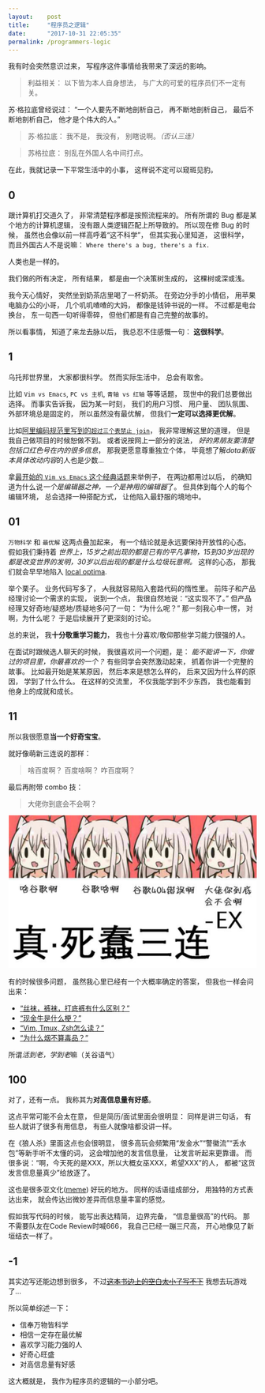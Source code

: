 ```yaml
---
layout:    post
title:     "程序员之逻辑"
date:      "2017-10-31 22:05:35"
permalink: /programmers-logic
---
```


我有时会突然意识过来，
写程序这件事情给我带来了深远的影响。

<!--MORE-->

> 利益相关：
> 以下皆为本人自身想法，
> 与广大的可爱的程序员们不一定有关。

苏·格拉底曾经说过：
“一个人要先不断地剖析自己，
再不断地剖析自己，
最后不断地剖析自己，
他才是个伟大的人。”

> 苏·格拉底：
> 我不是，
> 我没有，
> 别瞎说啊。*（否认三连）*

> 苏格拉底：
> 别乱在外国人名中间打点。

在此，我就记录一下平常生活中的小事，
这样说不定可以窥斑见豹。

## 0

跟计算机打交道久了，
非常清楚程序都是按照流程来的。
所有所谓的 Bug 都是某个地方的计算机逻辑，
没有跟人类逻辑匹配上所导致的。
所以现在修 Bug 的时候，
虽然也会像以前一样高呼着“这不科学”，
但其实我心里知道，
这很科学，
而且外国古人不是说嘛：
`Where there's a bug, there's a fix.`

人类也是一样的。

我们做的所有决定，
所有结果，
都是由一个决策树生成的，
这棵树或深或浅。

我今天心情好，
突然坐到奶茶店里喝了一杯奶茶。
在旁边分手的小情侣，
用苹果电脑办公的小哥，
几个叽叽喳喳的大妈，
都像是钱钟书说的一样。
不过都是电台换台，
东一句西一句听得零碎，
但他们都是有自己完整的故事的。

所以看事情，
知道了来龙去脉以后，
我总忍不住感慨一句：
**这很科学**。


## 1

乌托邦世界里，
大家都很科学。
然而实际生活中，
总会有取舍。

比如 `Vim vs Emacs`,
`PC vs 主机`,
`青轴 vs 红轴`
等等话题，
现世中的我们总要做出选择。
而事实告诉我，
因为某一时刻，
我们的用户习惯、
用户量、
团队氛围、
外部环境总是固定的，
所以虽然没有最优解，
但我们**一定可以选择更优解**。

比如[阿里编码规范里写到的`超过三个表禁止 join`][ali-join]，
我非常理解这里的道理，
但是我自己做项目的时候恕做不到。
或者说按网上一部分的说法，
*好的男朋友要清楚包括口红色号在内的很多信息*，
那我更愿意尊重独立个体，
毕竟想了解*dota新版本具体改动内容*的人也是少数…

拿[最开始的 `Vim vs Emacs` 这个经典话题][editor-war]来举例子，
在两边都用过以后，
的确知道为什么说*一个是编辑器之神，一个是神用的编辑器*了。
但具体到每个人的每个编辑环境，
总会选择一种搭配方式，
让他陷入最舒服的境地中。


## 01

`万物科学` 和 `最优解` 这两点叠加起来，
有一个结论就是永远要保持开放性的心态。
假如我们秉持着
*世界上，15岁之前出现的都是已有的平凡事物，15到30岁出现的都是改变世界的发明，30岁以后出现的都是什么垃圾玩意啊。*
这样的心态，
那我们就会早早地陷入 [local optima][local-optima].

举个栗子。
业务代码写多了，
~~人~~我就容易陷入套路代码的惰性里。
前阵子和产品经理讨论一个需求的实现，
说到一个点，
我很自然地说：“这实现不了。”
但产品经理又好奇地/疑惑地/质疑地多问了一句：
“为什么呢？”
那一刻我心中一愣，
对啊，为什么呢？
于是后续展开了更深刻的讨论。

总的来说，
我**十分敬重学习能力**，
我也十分喜欢/敬仰那些学习能力很强的人。

在面试时跟候选人聊天的时候，
我很喜欢问一个问题，是：
*能不能讲一下，你做过的项目里，你最喜欢的一个？*
有些同学会突然激动起来，
抓着你讲一个完整的故事。
比如最开始是某某原因，
然后本来是想怎么样的，
后来又因为什么样的原因，
学到了什么什么。
在这样的交流里，
不仅我能学到不少东西，
我也能看到他身上的成就和成长。


## 11

所以我很愿意**当一个好奇宝宝**。

就好像萌新三连说的那样：

> 啥百度啊？
> 百度啥啊？
> 咋百度啊？

最后再附带 combo 技：

> 大佬你到底会不会啊？

![combo][combo]

有的时候很多问题，
虽然我心里已经有一个大概率确定的答案，
但我也一样会问出来：

* [“丝袜，裤袜，打底裤有什么区别？”][stockings]
* [“现金牛是什么梗？”][cashcow]
* [“Vim, Tmux, Zsh怎么读？”][pronunciations]
* [“为什么烟不算毒品？”][smoking]

所谓*活到老，学到老*嘛（关谷语气）


## 100

对了，还有一点。
我称其为**对高信息量有好感**。

这点平常可能不会太在意，
但是简历/面试里面会很明显：
同样是讲三句话，
有些人就讲了很多有用信息，
有些人就像啥都没讲一样。

在《狼人杀》里面这点也会很明显，
很多高玩会频繁用“发金水”“警徽流”“丢水包”等新手听不太懂的词，
这会增加他的发言信息量，
让发言听起来更靠谱。
而很多说：“啊，今天死的是XXX，所以大概女巫XXX，希望XXX”的人，
都被“这货发言信息量真少”给放逐了。

这也是很多亚文化([meme][meme])
好玩的地方。
同样的话语组成部分，
用独特的方式表达出来，
就会传达出微妙差异而信息量丰富的感觉。

假如我写代码的时候，
能写出表达精简，
边界完备，
“信息量很高”的代码。
那不需要队友在Code Review时喊666，
我自己已经一蹦三尺高，
开心地像见了新垣结衣一样了。


## -1

其实边写还能边想到很多，
不过[~~这本书边上的空白太小了写不下~~][fermat]
我想去玩游戏了…

所以简单综述一下：

* 信奉万物皆科学
* 相信一定存在最优解
* 喜欢学习能力强的人
* 好奇心旺盛
* 对高信息量有好感

这大概就是，
我作为程序员的逻辑的一小部分吧。


[ali-join]: https://www.zhihu.com/question/56236190
[editor-war]: https://en.wikipedia.org/wiki/Editor_war
[local-optima]: https://en.wikipedia.org/wiki/Local_optimum
[meme]: https://en.wikipedia.org/wiki/Meme
[combo]: /assets/pics/meme/moe_combo.png
[stockings]: /girls-stockings
[cashcow]: /what-is-cash-cow
[pronunciations]: /pronunciations
[smoking]: /why-i-hate-smoking
[fermat]: https://en.wikipedia.org/wiki/Fermat%27s_Last_Theorem

